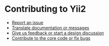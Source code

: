 Contributing to Yii2
====================

- [Report an issue](https://github.com/yiisoft/yii2/blob/master/docs/internals/report-an-issue.md)
- [Translate documentation or messages](https://github.com/yiisoft/yii2/blob/master/docs/internals/translation-workflow.md)
- [Give us feedback or start a design discussion](http://www.yiiframework.com/forum/index.php/forum/42-general-discussions-for-yii-20/)
- [Contribute to the core code or fix bugs](https://github.com/yiisoft/yii2/blob/master/docs/internals/git-workflow.md)
